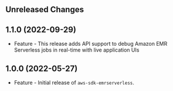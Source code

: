 Unreleased Changes
------------------

1.1.0 (2022-09-29)
------------------

* Feature - This release adds API support to debug Amazon EMR Serverless jobs in real-time with live application UIs

1.0.0 (2022-05-27)
------------------

* Feature - Initial release of `aws-sdk-emrserverless`.

